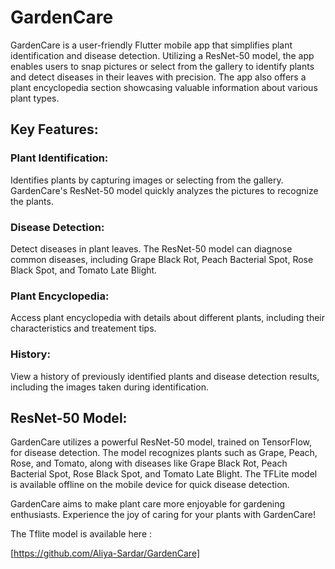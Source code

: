 # GardenCare

GardenCare is a user-friendly Flutter mobile app that simplifies plant identification and disease detection. Utilizing a ResNet-50 model, the app enables users to snap pictures or select from the gallery to identify plants and detect diseases in their leaves with precision. The app also offers a plant encyclopedia section showcasing valuable information about various plant types.

## Key Features:

### Plant Identification: 
Identifies plants by capturing images or selecting from the gallery. GardenCare's ResNet-50 model quickly analyzes the pictures to recognize the plants.

### Disease Detection: 
Detect diseases in plant leaves. The ResNet-50 model can diagnose common diseases, including Grape Black Rot, Peach Bacterial Spot, Rose Black Spot, and Tomato Late Blight.

### Plant Encyclopedia: 
Access plant encyclopedia with details about different plants, including their characteristics and treatement tips.

### History: 
View a history of previously identified plants and disease detection results, including the images taken during identification.

## ResNet-50 Model:

GardenCare utilizes a powerful ResNet-50 model, trained on TensorFlow, for disease detection. The model recognizes plants such as Grape, Peach, Rose, and Tomato, along with diseases like Grape Black Rot, Peach Bacterial Spot, Rose Black Spot, and Tomato Late Blight. The TFLite model is available offline on the mobile device for quick disease detection.

GardenCare aims to make plant care more enjoyable for gardening enthusiasts. Experience the joy of caring for your plants with GardenCare!

The Tflite model is available here :

[https://github.com/Aliya-Sardar/GardenCare]

